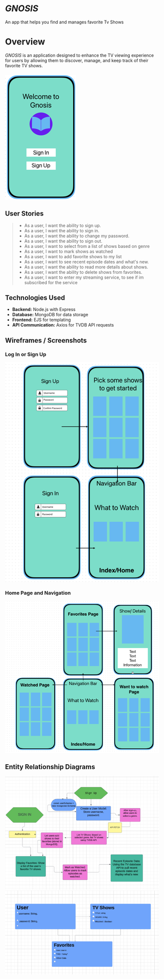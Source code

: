 

# _GNOSIS_
An app that helps you find and manages favorite Tv Shows

# **Overview**

_GNOSIS_ is an  application designed to enhance the TV viewing experience for users by allowing them to discover, manage, and keep track of their favorite TV shows. 




###
![Login or Sign Up Screenshot](Photos/readme/New1.png)

## User Stories
> - As a user, I want the ability to sign up.
> - As a user, I want the ability to sign in. 
> - As a user, I want the ability to change my password. 
> - As a user, I want the ability to sign out. 
> - As a user, I want to select from a list of shows based on genre
> - As a user, I want to mark shows as watched
> - As a user, I want to add favorite shows to my list
> - As a user, I want to see recent episode dates and what's new.
> - As a user, I want the ability to read more details about shows. 
> - As a user, I want the ability to delete shows from favorites. 
> - As a user, I want to enter my streaming service, to see if im subscribed for the service




## Technologies Used
- **Backend:** Node.js with Express
- **Database:** MongoDB for data storage
- **Frontend:** EJS for templating
- **API Communication:** Axios for TVDB API requests

## Wireframes / Screenshots

### Log In or Sign Up
![Login or Sign Up Screenshot](Photos/readme/Login:Signin:screenshot.png)

### Home Page and Navigation
![Home Page and Navigation Screenshot](Photos/readme/Nav.png)

## Entity Relationship Diagrams
![Entity Relationship Diagram 1](Photos/readme/ERD1.png)
![Entity Relationship Diagram 2](Photos/readme/ERD2.png)